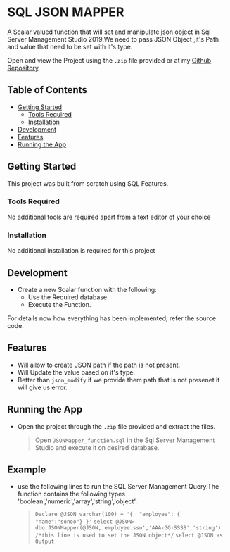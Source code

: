 # SQL JSON MAPPER

A Scalar valued function that will set and manipulate json object in Sql Server Management Studio 2019.We need to pass JSON Object ,it's Path and value that need to be set with it's type.

Open and view the Project using the `.zip` file provided or at my [Github Repository](https://github.com/https://github.com/MuhammadHashir28/SQL-JSON-Mapper).

## Table of Contents
- [Getting Started](#getting-started)
	- [Tools Required](#tools-required)
	- [Installation](#installation)
- [Development](#development)
- [Features](#features)
- [Running the App](#running-the-app)


## Getting Started

This project was built from scratch using SQL Features.

### Tools Required

No additional tools are required apart from a text editor of your choice

### Installation

No additional installation is required for this project

## Development

* Create a new Scalar function with the following:
  * Use the Required database.
  * Execute the Function. 
 
For details now how everything has been implemented, refer the source code.

## Features

* Will allow to create JSON path if the path is not present.
* Will Update the value based on it's type.
* Better than `json_modify` if we provide them path that is not presenet it will give us error.

## Running the App

* Open the project through the `.zip` file provided and extract the files. 
  > Open `JSONMapper_function.sql` in the Sql Server Management Studio and execute it on desired database.

## Example

* use the following lines to run the SQL Server Management Query.The function contains the following  types 'boolean','numeric','array','string','object'.
  > `Declare @JSON varchar(100) = '{  "employee": { "name":"sonoo"} }'`
  >`select @JSON=  dbo.JSONMapper(@JSON,'employee.ssn','AAA-GG-SSSS','string') /*this line is used to set the JSON object*/`
  > `select @JSON as Output`

